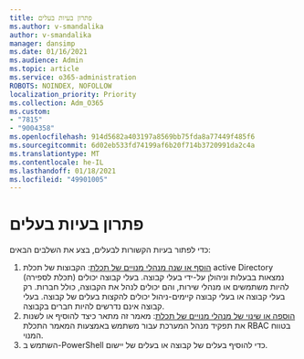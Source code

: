 ```yaml
---
title: פתרון בעיות בעלים
ms.author: v-smandalika
author: v-smandalika
manager: dansimp
ms.date: 01/16/2021
ms.audience: Admin
ms.topic: article
ms.service: o365-administration
ROBOTS: NOINDEX, NOFOLLOW
localization_priority: Priority
ms.collection: Adm_O365
ms.custom:
- "7815"
- "9004358"
ms.openlocfilehash: 914d5682a403197a8569bb75fda8a77449f485f6
ms.sourcegitcommit: 6d02eb533fd74199af6b20f714b3720991da2c4a
ms.translationtype: MT
ms.contentlocale: he-IL
ms.lasthandoff: 01/18/2021
ms.locfileid: "49901005"
---
```

# <a name="troubleshoot-owner-issues"></a>פתרון בעיות בעלים

כדי לפתור בעיות הקשורות לבעלים, בצע את השלבים הבאים:

1. [הוסף או שנה מנהלי מנויים של תכלת](https://docs.microsoft.com/azure/active-directory/fundamentals/active-directory-accessmanagement-managing-group-owners): הקבוצות של תכלת active Directory (תכלת לספירה) נמצאות בבעלות וניהולן על-ידי בעלי קבוצה. בעלי קבוצה יכולים להיות משתמשים או מנהלי שירות, והם יכולים לנהל את הקבוצה, כולל חברות. רק בעלי קבוצה או בעלי קבוצה קיימים-ניהול יכולים להקצות בעלים של קבוצה. בעלי קבוצה אינם נדרשים להיות חברים בקבוצה.
2. [הוספה או שינוי של מנהלי מנויים של תכלת](https://docs.microsoft.com/azure/cost-management-billing/manage/add-change-subscription-administrator): מאמר זה מתאר כיצד להוסיף או לשנות את תפקיד מנהל המערכת עבור משתמש באמצעות המאמר התכלת RBAC בטווח המנוי.
3. השתמש ב-PowerShell כדי להוסיף בעלים של קבוצה או בעלים של יישום.
